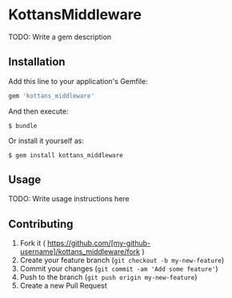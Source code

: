 # KottansMiddleware

TODO: Write a gem description

## Installation

Add this line to your application's Gemfile:

```ruby
gem 'kottans_middleware'
```

And then execute:

    $ bundle

Or install it yourself as:

    $ gem install kottans_middleware

## Usage

TODO: Write usage instructions here

## Contributing

1. Fork it ( https://github.com/[my-github-username]/kottans_middleware/fork )
2. Create your feature branch (`git checkout -b my-new-feature`)
3. Commit your changes (`git commit -am 'Add some feature'`)
4. Push to the branch (`git push origin my-new-feature`)
5. Create a new Pull Request
